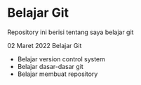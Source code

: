 # Belajar Git
Repository ini berisi tentang saya belajar git

02 Maret 2022
Belajar Git
- Belajar version control system
- Belajar dasar-dasar git
- Belajar membuat repository
